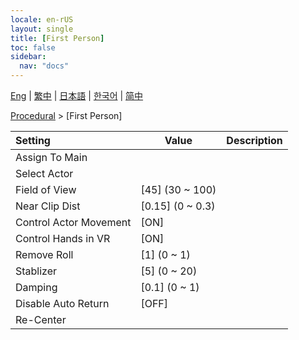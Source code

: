 ```yaml
---
locale: en-rUS
layout: single
title: [First Person]
toc: false
sidebar:
  nav: "docs"
---
```

[Eng](/dancexr/menu/2025.4/motion/first_person) | [繁中](/tw/dancexr/menu/2025.4/motion/first_person) | [日本語](/jp/dancexr/menu/2025.4/motion/first_person) | [한국어](/kr/dancexr/menu/2025.4/motion/first_person) | [简中](/zh/dancexr/menu/2025.4/motion/first_person)

[Procedural](../menu#Procedural) > [First Person]



| Setting | Value | Description |
| :--- | --- | :--- |
|<nobr>Assign To Main</nobr>|| 
|<nobr>Select Actor</nobr>|  |  |
|<nobr>Field of View</nobr>| [45] (30 ~ 100) | 
|<nobr>Near Clip Dist</nobr>| [0.15] (0 ~ 0.3) | 
|<nobr>Control Actor Movement</nobr>| [ON] | 
|<nobr>Control Hands in VR</nobr>| [ON] | 
|<nobr>Remove Roll</nobr>| [1] (0 ~ 1) | 
|<nobr>Stablizer</nobr>| [5] (0 ~ 20) | 
|<nobr>Damping</nobr>| [0.1] (0 ~ 1) | 
|<nobr>Disable Auto Return</nobr>| [OFF] | 
|<nobr>Re-Center</nobr>|| 
